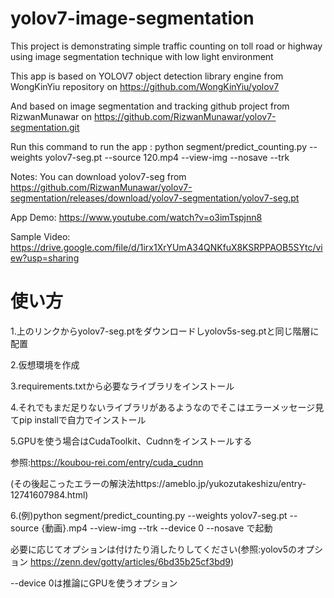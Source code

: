 # yolov7-image-segmentation
This project is demonstrating simple traffic counting on toll road or highway using image segmentation technique with low light environment

This app is based on YOLOV7 object detection library engine from WongKinYiu repository on https://github.com/WongKinYiu/yolov7

And based on image segmentation and tracking github project from RizwanMunawar on https://github.com/RizwanMunawar/yolov7-segmentation.git

Run this command to run the app : python segment/predict_counting.py --weights yolov7-seg.pt --source 120.mp4 --view-img --nosave --trk

Notes: You can download yolov7-seg from https://github.com/RizwanMunawar/yolov7-segmentation/releases/download/yolov7-segmentation/yolov7-seg.pt

App Demo: https://www.youtube.com/watch?v=o3imTspjnn8

Sample Video: https://drive.google.com/file/d/1irx1XrYUmA34QNKfuX8KSRPPAOB5SYtc/view?usp=sharing


# 使い方
1.上のリンクからyolov7-seg.ptをダウンロードしyolov5s-seg.ptと同じ階層に配置 

2.仮想環境を作成

3.requirements.txtから必要なライブラリをインストール

4.それでもまだ足りないライブラリがあるようなのでそこはエラーメッセージ見てpip installで自力でインストール

5.GPUを使う場合はCudaToolkit、Cudnnをインストールする

参照:https://koubou-rei.com/entry/cuda_cudnn

(その後起こったエラーの解決法https://ameblo.jp/yukozutakeshizu/entry-12741607984.html)

6.(例)python segment/predict_counting.py --weights yolov7-seg.pt --source {動画}.mp4 --view-img --trk --device 0 --nosave
で起動

必要に応じてオプションは付けたり消したりしてください(参照:yolov5のオプション https://zenn.dev/gotty/articles/6bd35b25cf3bd9)

--device 0は推論にGPUを使うオプション


